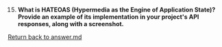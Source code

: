 
15. **What is HATEOAS (Hypermedia as the Engine of Application State)? Provide an example of its implementation in your project's API responses, along with a screenshot.**




[Return back to answer.md](/answer.md)